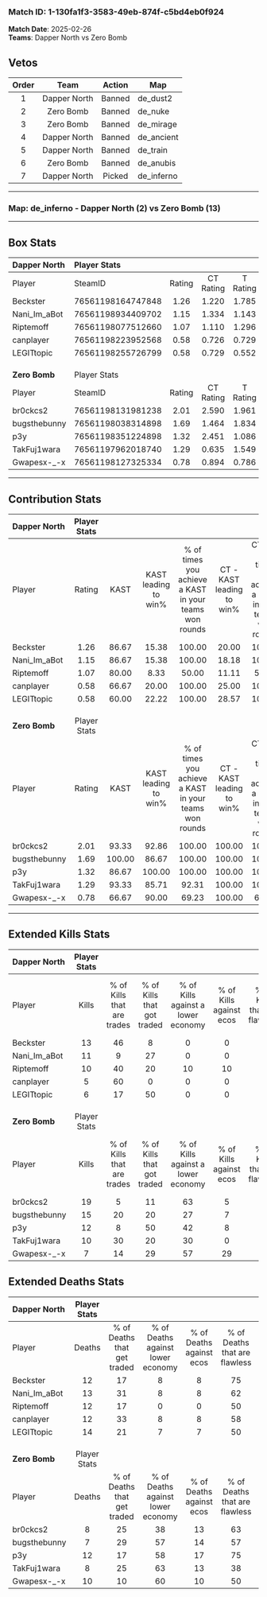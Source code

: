 ### Match ID: 1-130fa1f3-3583-49eb-874f-c5bd4eb0f924  
**Match Date**: 2025-02-26  
**Teams**: Dapper North vs Zero Bomb  

## Vetos  

| Order | Team | Action | Map |
| :---: | :--: | :----: | --- |
| 1 | Dapper North | Banned | de_dust2 |
| 2 | Zero Bomb | Banned | de_nuke |
| 3 | Zero Bomb | Banned | de_mirage |
| 4 | Dapper North | Banned | de_ancient |
| 5 | Dapper North | Banned | de_train |
| 6 | Zero Bomb | Banned | de_anubis |
| 7 | Dapper North | Picked | de_inferno |

---  

### **Map**: de_inferno - Dapper North (2) vs Zero Bomb (13)  
---  

## Box Stats  

| **Dapper North** | Player Stats      |        |           |          |        |       |       |         |        |      |     |
| :- | :- | :-: | :-: | :-: | :-: | :-: | :-: | :-: | :-: | :-: | :-: |
| Player           | SteamID           | Rating | CT Rating | T Rating |  KAST  |  ADR  | Kills | Assists | Deaths | K/D  | HS% |
| Beckster         | 76561198164747848 |  1.26  |   1.220   |  1.785   | 86.67  | 73.7  |  13   |    1    |   12   | 1.08 | 53  |
| Nani_Im_aBot     | 76561198934409702 |  1.15  |   1.334   |  1.143   | 86.67  | 85.7  |  11   |    2    |   13   | 0.85 | 45  |
| Riptemoff        | 76561198077512660 |  1.07  |   1.110   |  1.296   | 80.00  | 84.7  |  10   |    1    |   12   | 0.83 | 50  |
| canplayer        | 76561198223952568 |  0.58  |   0.726   |  0.729   | 66.67  | 50.4  |   5   |    2    |   12   | 0.42 | 40  |
| LEGITtopic       | 76561198255726799 |  0.58  |   0.729   |  0.552   | 60.00  | 63.1  |   6   |    4    |   14   | 0.43 | 100 |
|                  |                   |        |           |          |        |       |       |         |        |      |     |
|                  |                   |        |           |          |        |       |       |         |        |      |     |
|                  |                   |        |           |          |        |       |       |         |        |      |     |
| **Zero Bomb**    | Player Stats      |        |           |          |        |       |       |         |        |      |     |
| Player           | SteamID           | Rating | CT Rating | T Rating |  KAST  |  ADR  | Kills | Assists | Deaths | K/D  | HS% |
| br0ckcs2         | 76561198131981238 |  2.01  |   2.590   |  1.961   | 93.33  | 129.3 |  19   |    7    |   8    | 2.38 | 36  |
| bugsthebunny     | 76561198038314898 |  1.69  |   1.464   |  1.834   | 100.00 | 84.1  |  15   |    2    |   7    | 2.14 | 46  |
| p3y              | 76561198351224898 |  1.32  |   2.451   |  1.086   | 86.67  | 103.1 |  12   |    5    |   12   | 1.00 | 66  |
| TakFuj1wara      | 76561197962018740 |  1.29  |   0.635   |  1.549   | 93.33  | 72.0  |  10   |    4    |   8    | 1.25 | 50  |
| Gwapesx-_-x      | 76561198127325334 |  0.78  |   0.894   |  0.786   | 66.67  | 48.2  |   7   |    5    |   10   | 0.70 | 57  |
---  

## Contribution Stats  

| **Dapper North** | Player Stats |        |                      |                                                        |                           |                                                             |                          |                                                            |
| :- | :-: | :-: | :-: | :-: | :-: | :-: | :-: | :-: |
| Player           |    Rating    |  KAST  | KAST leading to win% | % of times you achieve a KAST in your teams won rounds | CT - KAST leading to win% | CT - % of times you achieve a KAST in your teams won rounds | T - KAST leading to win% | T - % of times you achieve a KAST in your teams won rounds |
| Beckster         |     1.26     | 86.67  |        15.38         |                         100.00                         |           20.00           |                           100.00                            |           0.00           |                            0.00                            |
| Nani_Im_aBot     |     1.15     | 86.67  |        15.38         |                         100.00                         |           18.18           |                           100.00                            |           0.00           |                            0.00                            |
| Riptemoff        |     1.07     | 80.00  |         8.33         |                         50.00                          |           11.11           |                            50.00                            |           0.00           |                            0.00                            |
| canplayer        |     0.58     | 66.67  |        20.00         |                         100.00                         |           25.00           |                           100.00                            |           0.00           |                            0.00                            |
| LEGITtopic       |     0.58     | 60.00  |        22.22         |                         100.00                         |           28.57           |                           100.00                            |           0.00           |                            0.00                            |
|                  |              |        |                      |                                                        |                           |                                                             |                          |                                                            |
|                  |              |        |                      |                                                        |                           |                                                             |                          |                                                            |
|                  |              |        |                      |                                                        |                           |                                                             |                          |                                                            |
| **Zero Bomb**    | Player Stats |        |                      |                                                        |                           |                                                             |                          |                                                            |
| Player           |    Rating    |  KAST  | KAST leading to win% | % of times you achieve a KAST in your teams won rounds | CT - KAST leading to win% | CT - % of times you achieve a KAST in your teams won rounds | T - KAST leading to win% | T - % of times you achieve a KAST in your teams won rounds |
| br0ckcs2         |     2.01     | 93.33  |        92.86         |                         100.00                         |          100.00           |                           100.00                            |          90.91           |                           100.00                           |
| bugsthebunny     |     1.69     | 100.00 |        86.67         |                         100.00                         |          100.00           |                           100.00                            |          83.33           |                           100.00                           |
| p3y              |     1.32     | 86.67  |        100.00        |                         100.00                         |          100.00           |                           100.00                            |          100.00          |                           100.00                           |
| TakFuj1wara      |     1.29     | 93.33  |        85.71         |                         92.31                          |          100.00           |                           100.00                            |          81.82           |                           90.00                            |
| Gwapesx-_-x      |     0.78     | 66.67  |        90.00         |                         69.23                          |          100.00           |                            66.67                            |          87.50           |                           70.00                            |
---  

## Extended Kills Stats  

| **Dapper North** | Player Stats |                            |                            |                                    |                         |                              |                                 |                                       |                    |           |
| :- | :-: | :-: | :-: | :-: | :-: | :-: | :-: | :-: | :-: | :-: |
| Player           |    Kills     | % of Kills that are trades | % of Kills that got traded | % of Kills against a lower economy | % of Kills against ecos | % of Kills that are flawless | % of Kills that are close duels | % of Kills that are assisted by flash | Pistol Round Kills | AWP Kills |
| Beckster         |      13      |             46             |             8              |                 0                  |            0            |              46              |               15                |                   0                   |         2          |     0     |
| Nani_Im_aBot     |      11      |             9              |             27             |                 0                  |            0            |              36              |                9                |                   0                   |         0          |     0     |
| Riptemoff        |      10      |             40             |             20             |                 10                 |           10            |              70              |                0                |                   0                   |         2          |     2     |
| canplayer        |      5       |             60             |             0              |                 0                  |            0            |              60              |                0                |                   0                   |         0          |     0     |
| LEGITtopic       |      6       |             17             |             50             |                 0                  |            0            |              67              |               17                |                   0                   |         0          |     0     |
|                  |              |                            |                            |                                    |                         |                              |                                 |                                       |                    |           |
|                  |              |                            |                            |                                    |                         |                              |                                 |                                       |                    |           |
|                  |              |                            |                            |                                    |                         |                              |                                 |                                       |                    |           |
| **Zero Bomb**    | Player Stats |                            |                            |                                    |                         |                              |                                 |                                       |                    |           |
| Player           |    Kills     | % of Kills that are trades | % of Kills that got traded | % of Kills against a lower economy | % of Kills against ecos | % of Kills that are flawless | % of Kills that are close duels | % of Kills that are assisted by flash | Pistol Round Kills | AWP Kills |
| br0ckcs2         |      19      |             5              |             11             |                 63                 |            5            |              53              |               21                |                   0                   |         1          |     2     |
| bugsthebunny     |      15      |             20             |             20             |                 27                 |            7            |              47              |                7                |                  13                   |         3          |     5     |
| p3y              |      12      |             8              |             50             |                 42                 |            8            |              50              |               17                |                   0                   |         3          |     0     |
| TakFuj1wara      |      10      |             30             |             20             |                 30                 |            0            |              90              |                0                |                   0                   |         0          |     0     |
| Gwapesx-_-x      |      7       |             14             |             29             |                 57                 |           29            |              71              |                0                |                   0                   |         3          |     0     |
## Extended Deaths Stats  

| **Dapper North** | Player Stats |                             |                                   |                          |                               |                            |                           |               |
| :- | :-: | :-: | :-: | :-: | :-: | :-: | :-: | :-: |
| Player           |    Deaths    | % of Deaths that get traded | % of Deaths against lower economy | % of Deaths against ecos | % of Deaths that are flawless | % of Deaths that are close | % of Deaths while blinded | Deaths to AWP |
| Beckster         |      12      |             17              |                 8                 |            8             |              75               |             8              |             8             |       0       |
| Nani_Im_aBot     |      13      |             31              |                 8                 |            8             |              62               |             8              |             0             |       2       |
| Riptemoff        |      12      |             17              |                 0                 |            0             |              50               |             17             |             0             |       1       |
| canplayer        |      12      |             33              |                 8                 |            8             |              58               |             8              |             0             |       1       |
| LEGITtopic       |      14      |             21              |                 7                 |            7             |              50               |             14             |             7             |       3       |
|                  |              |                             |                                   |                          |                               |                            |                           |               |
|                  |              |                             |                                   |                          |                               |                            |                           |               |
|                  |              |                             |                                   |                          |                               |                            |                           |               |
| **Zero Bomb**    | Player Stats |                             |                                   |                          |                               |                            |                           |               |
| Player           |    Deaths    | % of Deaths that get traded | % of Deaths against lower economy | % of Deaths against ecos | % of Deaths that are flawless | % of Deaths that are close | % of Deaths while blinded | Deaths to AWP |
| br0ckcs2         |      8       |             25              |                38                 |            13            |              63               |             0              |             0             |       1       |
| bugsthebunny     |      7       |             29              |                57                 |            14            |              57               |             14             |             0             |       0       |
| p3y              |      12      |             17              |                58                 |            17            |              75               |             17             |             0             |       1       |
| TakFuj1wara      |      8       |             25              |                63                 |            13            |              38               |             13             |             0             |       0       |
| Gwapesx-_-x      |      10      |             10              |                60                 |            10            |              50               |             0              |             0             |       0       |
